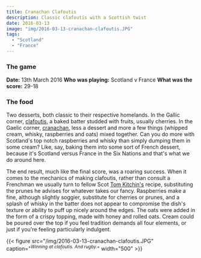 ```yaml
---
title: Cranachan Clafoutis
description: Classic clafoutis with a Scottish twist
date: 2016-03-13
image: "img/2016-03-13-cranachan-clafoutis.JPG"
tags:
  - "Scotland"
  - "France"
---
```


### The game

**Date:** 13th March 2016
**Who was playing:** Scotland v France
**What was the score:** 29-18

### The food

Two desserts, both classic to their respective homelands. In the Gallic corner, [clafoutis](https://en.wikipedia.org/wiki/Clafoutis), a baked batter studded with fruits, usually cherries. In the Gaelic corner, [cranachan](https://en.wikipedia.org/wiki/Cranachan), less a dessert and more a few things (whipped cream, whisky, raspberries and oats) mixed together. Can you do more with Scotland's top notch raspberries and whisky than simply dumping them in some cream? Like, say, baking them into some sort of French dessert, because it's Scotland versus France in the Six Nations and that's what we do around here.

The end result, much like the final score, was a roaring success. When it comes to the mechanics of making clafoutis, rather than consult a Frenchman we usually turn to fellow Scot [Tom Kitchin's](https://www.cooked.com/uk/Tom-Kitchin/Quadrille-Publishing/Kitchin-Suppers/Simple-desserts/Prune-clafoutis-recipe) recipe, substituting the prunes he advises for whatever takes our fancy. Raspberries make a fine, although slightly soggier, substitute for cherries or prunes, and a splash of whisky in the batter does not appear to compromise the dish's texture or ability to puff up nicely around the edges. The oats were added in the form of a crispy topping, made with honey and rolled oats. Cream could be poured over the top if you feel tradition demands all four elements, or just if you're feeling particularly indulgent.

{{< figure src="/img/2016-03-13-cranachan-clafoutis.JPG" caption="<sup>*Winning at clafoutis. And rugby.*</sup>" width="500" >}}
